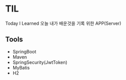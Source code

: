 # TIL

Today I Learned 오늘 내가 배운것을 기록 위한 APP(Server)


## Tools

* SpringBoot
* Maven
* SpringSecurity(JwtToken)
* MyBatis
* H2

